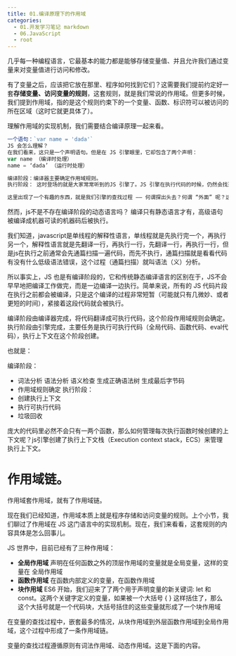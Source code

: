 ```yaml
---
title: 01.编译原理下的作用域
categories:
  - 01.开发学习笔记 markdown
  - 06.JavaScript
  - root
---
```


几乎每一种编程语言，它最基本的能力都是能够存储变量值、并且允许我们通过变量来对变量值进行访问和修改。

有了变量之后，应该把它放在那里、程序如何找到它们？这需要我们提前约定好一套**存储变量、访问变量的规则**，这套规则，就是我们常说的作用域。但更多时候，我们提到作用域，指的是这个规则约束下的一个变量、函数、标识符可以被访问的所在区域（这时它就更具体了）。

理解作用域的实现机制，我们需要结合编译原理一起来看。

```js
一个语句：`var name = 'dada'`
JS 会怎么理解？
在我们看来，这只是一个声明语句。但是在 JS 引擎眼里，它却包含了两个声明：
var name （编译时处理）
name = ‘dada’ （运行时处理）

编译阶段：编译器主要确定作用域规则。
执行阶段： 这时登场的就是大家常常听到的JS 引擎了。JS 引擎在执行代码的时候，仍然会找遍当前作用域，看看是不是有一个叫 name 的家伙。如果能找到，那么万事大吉，给你赋值。如果找不到，它也不会灰心，它会从当前作用域里 “探出头去”，看看 “外面” 有没有，或者 “外面的外面” 有没有。如果最终仍然找不到 name 变量，引擎就会抛出一个异常。

这里出现了一个有趣的东西，就是我们引擎的查找过程 —— 何谓探出头去？何谓 “外面” 呢？这就引出了我们 JS 作用域里一个非常重要的概念。作用域链。
```

然而，js不是不存在编译阶段的动态语言吗？ 编译只有静态语言才有，高级语句被编译成机器可读的机器码后被执行。

我们知道，javascript是单线程的解释性语言，单线程就是先执行完一个，再执行另一个，解释性语言就是先翻译一行，再执行一行，先翻译一行，再执行一行，但是js在执行之前通常会先通篇扫描一遍代码，而先不执行，通篇扫描就是看看代码有没有什么低级语法错误，这个过程（通篇扫描）就叫语法（义）分析。

所以事实上，JS 也是有编译阶段的，它和传统静态编译语言的区别在于，JS不会早早地把编译工作做完，而是一边编译一边执行。简单来说，所有的 JS 代码片段在执行之前都会被编译，只是这个编译的过程非常短暂（可能就只有几微妙、或者更短的时间），紧接着这段代码就会被执行。

编译阶段由编译器完成，将代码翻译成可执行代码，这个阶段作用域规则会确定。执行阶段由引擎完成，主要任务是执行可执行代码（全局代码、函数代码、eval代码），执行上下文在这个阶段创建。

也就是：

编译阶段：
* 词法分析 语法分析 语义检查 生成正确语法树 生成最后字节码
* 作用域规则确定
执行阶段：
* 创建执行上下文
* 执行可执行代码
* 垃圾回收

庞大的代码里必然不会只有一两个函数，那么如何管理每次执行函数时候创建的上下文呢？js引擎创建了执行上下文栈（Execution context stack，ECS）来管理执行上下文。

# 作用域链。

作用域套作用域，就有了作用域链。

现在我们已经知道，作用域本质上就是程序存储和访问变量的规则。上个小节，我们聊过了作用域在 JS 这门语言中的实现机制。现在，我们来看看，这套规则的内容具体是怎么回事儿。

JS 世界中，目前已经有了三种作用域：
* **全局作用域** 声明在任何函数之外的顶层作用域的变量就是全局变量，这样的变量在 全局作用域
* **函数作用域** 在函数内部定义的变量，在函数作用域
* **块作用域** ES6 开始，我们迎来了了两个用于声明变量的新关键词: let 和 const。这两个关键字定义的变量，如果被一个大括号 { } 这样括住了，那么这个大括号就是一个代码块，大括号括住的这些变量就形成了一个块作用域

在变量的查找过程中，嵌套最多的情况，从块作用域到外层函数作用域到全局作用域，这个过程中形成了一条作用域链。

变量的查找过程遵循原则有词法作用域、动态作用域。这是下面的内容。
